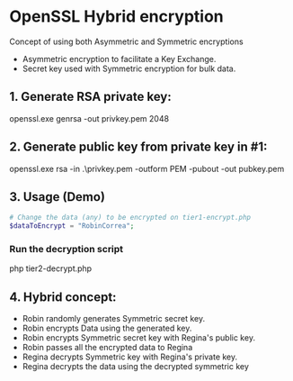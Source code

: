# OpenSSL Hybrid encryption

Concept of using both Asymmetric and Symmetric encryptions
- Asymmetric encryption to facilitate a Key Exchange.
- Secret key used with Symmetric encryption for bulk data.

## 1. Generate RSA private key:
openssl.exe genrsa -out privkey.pem 2048
## 2. Generate public key from private key in #1:
openssl.exe rsa -in .\privkey.pem -outform PEM -pubout -out pubkey.pem

## 3. Usage (Demo)
```php
# Change the data (any) to be encrypted on tier1-encrypt.php
$dataToEncrypt = "RobinCorrea";
```

### Run the decryption script
php tier2-decrypt.php

## 4. Hybrid concept:
- Robin randomly generates Symmetric secret key.
- Robin encrypts Data using the generated key.
- Robin encrypts Symmetric secret key with Regina's public key.
- Robin passes all the encrypted data to Regina
- Regina decrypts Symmetric key with Regina's private key.
- Regina decrypts the data using the decrypted symmetric key